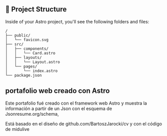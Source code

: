 ## 🚀 Project Structure

Inside of your Astro project, you'll see the following folders and files:

```text
/
├── public/
│   └── favicon.svg
├── src/
│   ├── components/
│   │   └── Card.astro
│   ├── layouts/
│   │   └── Layout.astro
│   └── pages/
│       └── index.astro
└── package.json
```

## portafolio web creado con Astro
Este portafolio fué creado con el framework web Astro y muestra la información a partir de un Json con el esquema de Jsonresume.org/schema,

Está basado en el diseño de github.com/BartoszJarocki/cv y con el código de
midulive
